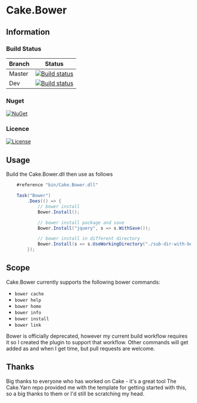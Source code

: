 # Cake.Bower

## Information

### Build Status

Branch | Status
--- | ---
Master | [![Build status](https://ci.appveyor.com/api/projects/status/17x9uhlfja50wdk3/branch/master?svg=true)](https://ci.appveyor.com/project/cakecontrib/cake-bower/branch/master)
Dev | [![Build status](https://ci.appveyor.com/api/projects/status/17x9uhlfja50wdk3/branch/dev?svg=true)](https://ci.appveyor.com/project/cakecontrib/cake-bower/branch/dev)

### Nuget
[![NuGet](https://img.shields.io/nuget/v/Cake.Bower.svg)](https://www.nuget.org/packages/Cake.Bower/) 

### Licence
[![License](http://img.shields.io/:license-mit-blue.svg)](http://cake-contrib.mit-license.org)

## Usage

Build the Cake.Bower.dll then use as follows

```c#
    #reference "bin/Cake.Bower.dll"

    Task("Bower")
        .Does(() => {
            // bower install
            Bower.Install();

            // bower install package and save
            Bower.Install("jquery", s => s.WithSave());

            // bower install in different directory
            Bower.Install(s => s.UseWorkingDirectory("./sub-dir-with-bower.json/"));
        });
```

## Scope
Cake.Bower currently supports the following bower commands:

* ```bower cache```
* ```bower help```
* ```bower home```
* ```bower info```
* ```bower install```
* ```bower link```

Bower is officially deprecated, however my current build workflow requires it so I created the plugin to support that workflow.
Other commands will get added as and when I get time, but pull requests are welcome.

## Thanks
Big thanks to everyone who has worked on Cake - it's a great tool
The Cake.Yarn repo provided me with the template for getting started with this, so a big thanks to them or I'd still be scratching my head.